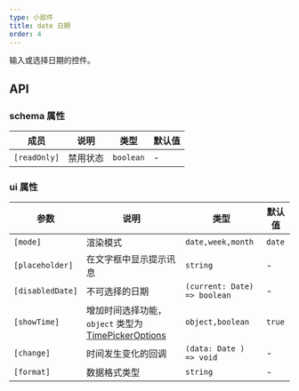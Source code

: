 ```yaml
---
type: 小部件
title: date 日期
order: 4
---
```


输入或选择日期的控件。

## API

### schema 属性

| 成员         | 说明     | 类型      | 默认值 |
| ------------ | -------- | --------- | ------ |
| `[readOnly]` | 禁用状态 | `boolean` | -      |

### ui 属性

| 参数             | 说明                                                                                                       | 类型                         | 默认值 |
| ---------------- | ---------------------------------------------------------------------------------------------------------- | ---------------------------- | ------ |
| `[mode]`         | 渲染模式                                                                                                   | `date,week,month`            | `date` |
| `[placeholder]`  | 在文字框中显示提示讯息                                                                                     | `string`                     | -      |
| `[disabledDate]` | 不可选择的日期                                                                                             | `(current: Date) => boolean` | -      |
| `[showTime]`     | 增加时间选择功能，`object` 类型为 [TimePickerOptions](https://2x.antdv.com/components/time-picker-cn/#API) | `object,boolean`             | `true` |
| `[change]`       | 时间发生变化的回调                                                                                         | `(data: Date ) => void`      | -      |
| `[format]`       | 数据格式类型                                                                                               | `string`                     | -      |
